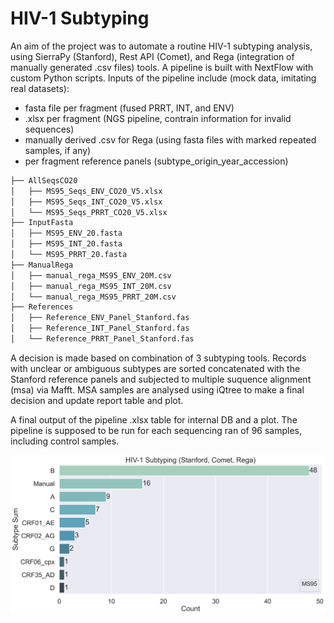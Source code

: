 # HIV-1 Subtyping

An aim of the project was to automate a routine HIV-1 subtyping analysis, using SierraPy (Stanford), Rest API (Comet), and Rega (integration of manually generated .csv files) tools. A pipeline is built with NextFlow with custom Python scripts. Inputs of the pipeline include (mock data, imitating real datasets):

- fasta file per fragment (fused PRRT, INT, and ENV)
- .xlsx per fragment (NGS pipeline, contrain information for invalid sequences)
- manually derived .csv for Rega (using fasta files with marked repeated samples, if any)
- per fragment reference panels (subtype_origin_year_accession)
  
```sh
├── AllSeqsCO20
│   ├── MS95_Seqs_ENV_CO20_V5.xlsx
│   ├── MS95_Seqs_INT_CO20_V5.xlsx
│   └── MS95_Seqs_PRRT_CO20_V5.xlsx
├── InputFasta
│   ├── MS95_ENV_20.fasta
│   ├── MS95_INT_20.fasta
│   └── MS95_PRRT_20.fasta
├── ManualRega
│   ├── manual_rega_MS95_ENV_20M.csv
│   ├── manual_rega_MS95_INT_20M.csv
│   └── manual_rega_MS95_PRRT_20M.csv
├── References
│   ├── Reference_ENV_Panel_Stanford.fas
│   ├── Reference_INT_Panel_Stanford.fas
│   └── Reference_PRRT_Panel_Stanford.fas
```

A decision is made based on combination of 3 subtyping tools. Records with unclear or ambiguous subtypes are sorted concatenated with the Stanford reference panels and subjected to multiple suquence alignment (msa) via Mafft. MSA samples are analysed using iQtree to make a final decision and update report table and plot.  

A final output of the pipeline .xlsx table for internal DB and a plot. The pipeline is supposed to be run for each sequencing ran of 96 samples, including control samples. 

![Plot](Documentation/images/MS95_subtype_counts.png)